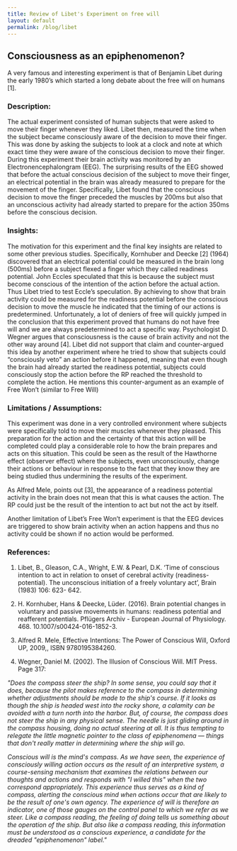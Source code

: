```yaml
---
title: Review of Libet's Experiment on free will
layout: default
permalink: /blog/libet
---
```



## Consciousness as an epiphenomenon?

A very famous and interesting experiment is that of Benjamin Libet during the early 1980’s which started a long debate about the free will on humans [1].

### Description:

The actual experiment consisted of human subjects that were asked to move their finger whenever they liked. Libet then, measured the time when the subject became consciously aware of the decision to move their finger. This was done by asking the subjects to look at a clock and note at which exact time they were aware of the conscious decision to move their finger. During this experiment their brain activity was monitored by an Electronencephalongram (EEG). The surprising results of the EEG showed that before the actual conscious decision of the subject to move their finger, an electrical potential in the brain was already measured to prepare for the movement of the finger. Specifically, Libet found that the conscious decision to move the finger preceded the muscles by 200ms but also that an unconscious activity had already started to prepare for the action 350ms before the conscious decision.

### Insights:

The motivation for this experiment and the final key insights are related to some other previous studies. Specifically, Kornhuber and Deecke [2] (1964) discovered that an electrical potential could be measured in the brain long (500ms) before a subject flexed a finger which they called readiness potential. John Eccles speculated that this is because the subject must become conscious of the intention of the action before the actual action. Thus Libet tried to test Eccle’s speculation. By achieving to show that brain activity could be measured for the readiness potential before the conscious decision to move the muscle he indicated that the timing of our actions is predetermined. Unfortunately, a lot of deniers of free will quickly jumped in the conclusion that this experiment proved that humans do not have free will and we are always predetermined to act a specific way. Psychologist D. Wegner argues that consciousness is the cause of brain activity and not the other way around [4]. Libet did not support that claim and counter-argued this idea by another experiment where he tried to show that subjects could “consciously veto” an action before it happened, meaning that even though the brain had already started the readiness potential, subjects could consciously stop the action before the RP reached the threshold to complete the action. He mentions this counter-argument as an example of Free Won’t (similar to Free Will)

### Limitations / Assumptions:

This experiment was done in a very controlled environment where subjects were specifically told to move their muscles whenever they pleased. This preparation for the action and the certainty of that this action will be completed could play a considerable role to how the brain prepares and acts on this situation. This could be seen as the result of the Hawthorne effect (observer effect) where the subjects, even unconsciously, change their actions or behaviour in response to the fact that they know they are being studied thus undermining the results of the experiment.

As Alfred Mele, points out [3], the appearance of a readiness potential activity in the brain does not mean that this is what causes the action. The RP could just be the result of the intention to act but not the act by itself.

Another limitation of Libet’s Free Won’t experiment is that the EEG devices are triggered to show brain activity when an action happens and thus no activity could be shown if no action would be performed.



### References:

1. Libet, B., Gleason, C.A., Wright, E.W. & Pearl, D.K. ‘Time of conscious intention to act in relation to onset of cerebral activity (readiness-potential). The unconscious initiation of a freely voluntary act’, Brain (1983) 106: 623- 642.

2. H. Kornhuber, Hans & Deecke, Lüder. (2016). Brain potential changes in voluntary and passive movements in humans: readiness potential and reafferent potentials. Pflügers Archiv - European Journal of Physiology. 468. 10.1007/s00424-016-1852-3. 

3. Alfred R. Mele, Effective Intentions: The Power of Conscious Will, Oxford UP, 2009,, ISBN 9780195384260.

4.  Wegner, Daniel M. (2002). The Illusion of Conscious Will. MIT Press. Page 317:
 
 *"Does the compass steer the ship? In some sense, you could say that it does, because the pilot makes reference to the compass in determining whether adjustments should be made to the ship's course. If it looks as though the ship is headed west into the rocky shore, a calamity can be avoided with a turn north into the harbor. But, of course, the compass does not steer the ship in any physical sense. The needle is just gliding around in the compass housing, doing no actual steering at all. It is thus tempting to relegate the little magnetic pointer to the class of epiphenomena — things that don't really matter in determining where the ship will go.*

*Conscious will is the mind's compass. As we have seen, the experience of consciously willing action occurs as the result of an interpretive system, a course-sensing mechanism that examines the relations between our thoughts and actions and responds with "I willed this" when the two correspond appropriately. This experience thus serves as a kind of compass, alerting the conscious mind when actions occur that are likely to be the result of one's own agency. The experience of will is therefore an indicator, one of those gauges on the control panel to which we refer as we steer. Like a compass reading, the feeling of doing tells us something about the operation of the ship. But also like a compass reading, this information must be understood as a conscious experience, a candidate for the dreaded "epiphenomenon" label."*

